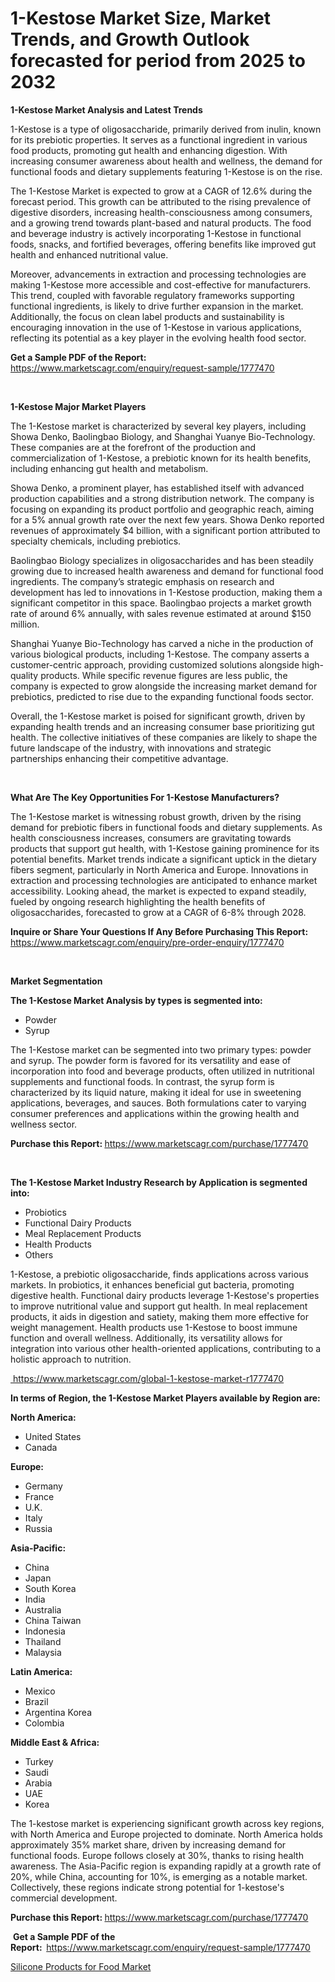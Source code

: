 <p><h1>1-Kestose Market Size, Market Trends, and Growth Outlook forecasted for period from 2025 to 2032</h1></p><p><strong>1-Kestose Market Analysis and Latest Trends</strong></p>
<p><p>1-Kestose is a type of oligosaccharide, primarily derived from inulin, known for its prebiotic properties. It serves as a functional ingredient in various food products, promoting gut health and enhancing digestion. With increasing consumer awareness about health and wellness, the demand for functional foods and dietary supplements featuring 1-Kestose is on the rise.</p><p>The 1-Kestose Market is expected to grow at a CAGR of 12.6% during the forecast period. This growth can be attributed to the rising prevalence of digestive disorders, increasing health-consciousness among consumers, and a growing trend towards plant-based and natural products. The food and beverage industry is actively incorporating 1-Kestose in functional foods, snacks, and fortified beverages, offering benefits like improved gut health and enhanced nutritional value.</p><p>Moreover, advancements in extraction and processing technologies are making 1-Kestose more accessible and cost-effective for manufacturers. This trend, coupled with favorable regulatory frameworks supporting functional ingredients, is likely to drive further expansion in the market. Additionally, the focus on clean label products and sustainability is encouraging innovation in the use of 1-Kestose in various applications, reflecting its potential as a key player in the evolving health food sector.</p></p>
<p><strong>Get a Sample PDF of the Report:&nbsp;</strong> <a href="https://www.marketscagr.com/enquiry/request-sample/1777470?utm_campaign=1905&utm_medium=2&utm_source=Github&utm_content=ia&utm_term=02022025&utm_id=1-kestose">https://www.marketscagr.com/enquiry/request-sample/1777470</a></p>
<p>&nbsp;</p>
<p><strong>1-Kestose Major Market Players</strong></p>
<p><p>The 1-Kestose market is characterized by several key players, including Showa Denko, Baolingbao Biology, and Shanghai Yuanye Bio-Technology. These companies are at the forefront of the production and commercialization of 1-Kestose, a prebiotic known for its health benefits, including enhancing gut health and metabolism.</p><p>Showa Denko, a prominent player, has established itself with advanced production capabilities and a strong distribution network. The company is focusing on expanding its product portfolio and geographic reach, aiming for a 5% annual growth rate over the next few years. Showa Denko reported revenues of approximately $4 billion, with a significant portion attributed to specialty chemicals, including prebiotics.</p><p>Baolingbao Biology specializes in oligosaccharides and has been steadily growing due to increased health awareness and demand for functional food ingredients. The company’s strategic emphasis on research and development has led to innovations in 1-Kestose production, making them a significant competitor in this space. Baolingbao projects a market growth rate of around 6% annually, with sales revenue estimated at around $150 million.</p><p>Shanghai Yuanye Bio-Technology has carved a niche in the production of various biological products, including 1-Kestose. The company asserts a customer-centric approach, providing customized solutions alongside high-quality products. While specific revenue figures are less public, the company is expected to grow alongside the increasing market demand for prebiotics, predicted to rise due to the expanding functional foods sector.</p><p>Overall, the 1-Kestose market is poised for significant growth, driven by expanding health trends and an increasing consumer base prioritizing gut health. The collective initiatives of these companies are likely to shape the future landscape of the industry, with innovations and strategic partnerships enhancing their competitive advantage.</p></p>
<p>&nbsp;</p>
<p><strong>What Are The Key Opportunities For 1-Kestose Manufacturers?</strong></p>
<p><p>The 1-Kestose market is witnessing robust growth, driven by the rising demand for prebiotic fibers in functional foods and dietary supplements. As health consciousness increases, consumers are gravitating towards products that support gut health, with 1-Kestose gaining prominence for its potential benefits. Market trends indicate a significant uptick in the dietary fibers segment, particularly in North America and Europe. Innovations in extraction and processing technologies are anticipated to enhance market accessibility. Looking ahead, the market is expected to expand steadily, fueled by ongoing research highlighting the health benefits of oligosaccharides, forecasted to grow at a CAGR of 6-8% through 2028.</p></p>
<p><strong>Inquire or Share Your Questions If Any Before Purchasing This Report:</strong> <a href="https://www.marketscagr.com/enquiry/pre-order-enquiry/1777470?utm_campaign=1905&utm_medium=2&utm_source=Github&utm_content=ia&utm_term=02022025&utm_id=1-kestose">https://www.marketscagr.com/enquiry/pre-order-enquiry/1777470</a></p>
<p>&nbsp;</p>
<p><strong>Market Segmentation</strong></p>
<p><strong>The 1-Kestose Market Analysis by types is segmented into:</strong></p>
<p><ul><li>Powder</li><li>Syrup</li></ul></p>
<p><p>The 1-Kestose market can be segmented into two primary types: powder and syrup. The powder form is favored for its versatility and ease of incorporation into food and beverage products, often utilized in nutritional supplements and functional foods. In contrast, the syrup form is characterized by its liquid nature, making it ideal for use in sweetening applications, beverages, and sauces. Both formulations cater to varying consumer preferences and applications within the growing health and wellness sector.</p></p>
<p><strong>Purchase this Report:&nbsp;</strong><a href="https://www.marketscagr.com/purchase/1777470?utm_campaign=1905&utm_medium=2&utm_source=Github&utm_content=ia&utm_term=02022025&utm_id=1-kestose">https://www.marketscagr.com/purchase/1777470</a></p>
<p>&nbsp;</p>
<p><strong>The 1-Kestose Market Industry Research by Application is segmented into:</strong></p>
<p><ul><li>Probiotics</li><li>Functional Dairy Products</li><li>Meal Replacement Products</li><li>Health Products</li><li>Others</li></ul></p>
<p><p>1-Kestose, a prebiotic oligosaccharide, finds applications across various markets. In probiotics, it enhances beneficial gut bacteria, promoting digestive health. Functional dairy products leverage 1-Kestose's properties to improve nutritional value and support gut health. In meal replacement products, it aids in digestion and satiety, making them more effective for weight management. Health products use 1-Kestose to boost immune function and overall wellness. Additionally, its versatility allows for integration into various other health-oriented applications, contributing to a holistic approach to nutrition.</p></p>
<p><a href="https://www.marketscagr.com/global-1-kestose-market-r1777470?utm_campaign=1905&utm_medium=2&utm_source=Github&utm_content=ia&utm_term=02022025&utm_id=1-kestose">&nbsp;https://www.marketscagr.com/global-1-kestose-market-r1777470</a></p>
<p><strong>In terms of Region, the 1-Kestose Market Players available by Region are:</strong></p>
<p>
    <p> <strong> North America: </strong>
        <ul>
            <li>United States</li>
            <li>Canada</li>
        </ul>
        </p> 
    <p> <strong> Europe: </strong>
        <ul>
            <li>Germany</li>
            <li>France</li>
            <li>U.K.</li>
            <li>Italy</li>
            <li>Russia</li>
        </ul>
        </p> 
    <p> <strong> Asia-Pacific: </strong>
        <ul>
            <li>China</li>
            <li>Japan</li>
            <li>South Korea</li>
            <li>India</li>
            <li>Australia</li>
            <li>China Taiwan</li>
            <li>Indonesia</li>
            <li>Thailand</li>
            <li>Malaysia</li>
        </ul>
        </p> 
    <p> <strong> Latin America: </strong>
        <ul>
            <li>Mexico</li>
            <li>Brazil</li>
            <li>Argentina Korea</li>
            <li>Colombia</li>
        </ul>
        </p> 
    <p> <strong> Middle East & Africa: </strong>
        <ul>
            <li>Turkey</li>
            <li>Saudi</li>
            <li>Arabia</li>
            <li>UAE</li>
            <li>Korea</li>
        </ul>
    </p>
    </p>
<p><p>The 1-kestose market is experiencing significant growth across key regions, with North America and Europe projected to dominate. North America holds approximately 35% market share, driven by increasing demand for functional foods. Europe follows closely at 30%, thanks to rising health awareness. The Asia-Pacific region is expanding rapidly at a growth rate of 20%, while China, accounting for 10%, is emerging as a notable market. Collectively, these regions indicate strong potential for 1-kestose's commercial development.</p></p>
<p><strong>Purchase this Report: </strong><a href="https://www.marketscagr.com/purchase/1777470?utm_campaign=1905&utm_medium=2&utm_source=Github&utm_content=ia&utm_term=02022025&utm_id=1-kestose">https://www.marketscagr.com/purchase/1777470</a></p>
<p>&nbsp;<strong>Get a Sample PDF of the Report:&nbsp;&nbsp;</strong><a href="https://www.marketscagr.com/enquiry/request-sample/1777470?utm_campaign=1905&utm_medium=2&utm_source=Github&utm_content=ia&utm_term=02022025&utm_id=1-kestose">https://www.marketscagr.com/enquiry/request-sample/1777470</a></p>
<p><strong></strong></p>
<p><p><a href="https://github.com/AshikRahman991/Market-Research-Report-List-1/blob/main/silicone-products-for-food-market.md?utm_campaign=1905&utm_medium=2&utm_source=Github&utm_content=ia&utm_term=02022025&utm_id=1-kestose">Silicone Products for Food Market</a></p></p>